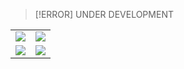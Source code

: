 > [!ERROR]
> UNDER DEVELOPMENT

<table>
    <tbody>
        <tr>
            <td><img src="https://github.com/uiriansan/SilentSDDM/blob/main/wiki/LockLeft.png" /></td>
            <td><img src="https://github.com/uiriansan/SilentSDDM/blob/main/wiki/LoginLeft.png" /></td>
        </tr>
        <tr>
            <td><img src="https://github.com/uiriansan/SilentSDDM/blob/main/wiki/LockCenter.png" /></td>
            <td><img src="https://github.com/uiriansan/SilentSDDM/blob/main/wiki/LoginCenter.png" /></td>
        </tr>
    </tbody>
</table>
